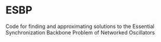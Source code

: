 # ESBP
Code for finding and approximating solutions to the Essential Synchronization Backbone Problem of Networked Oscillators
